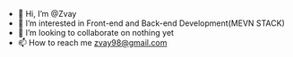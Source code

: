 - 👋 Hi, I’m @Zvay
- 👀 I’m interested in Front-end and Back-end Development(MEVN STACK)
- 💞️ I’m looking to collaborate on nothing yet
- 📫 How to reach me zvay98@gmail.com

<!---
Zvay/Zvay is a ✨ special ✨ repository because its `README.md` (this file) appears on your GitHub profile.
You can click the Preview link to take a look at your changes.
--->
